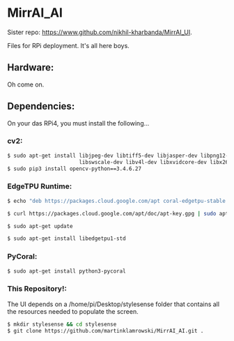 # MirrAI_AI
Sister repo: https://www.github.com/nikhil-kharbanda/MirrAI_UI.

Files for RPi deployment. It's all here boys.

## Hardware:
Oh come on.

## Dependencies:
On your das RPi4, you must install the following...

### cv2:
```bash
$ sudo apt-get install libjpeg-dev libtiff5-dev libjasper-dev libpng12-dev libavcodec-dev libavformat-dev \
                       libswscale-dev libv4l-dev libxvidcore-dev libx264-dev qt4-dev-tools libatlas-base-dev
$ sudo pip3 install opencv-python==3.4.6.27
```

### EdgeTPU Runtime:
```bash
$ echo "deb https://packages.cloud.google.com/apt coral-edgetpu-stable main" | sudo tee /etc/apt/sources.list.d/coral-edgetpu.list

$ curl https://packages.cloud.google.com/apt/doc/apt-key.gpg | sudo apt-key add -

$ sudo apt-get update

$ sudo apt-get install libedgetpu1-std
```

### PyCoral:
```bash
$ sudo apt-get install python3-pycoral
```

### This Repository!:
The UI depends on a /home/pi/Desktop/stylesense folder that contains all the resources needed to populate the screen.
```bash
$ mkdir stylesense && cd stylesense
$ git clone https://github.com/martinklamrowski/MirrAI_AI.git .
```